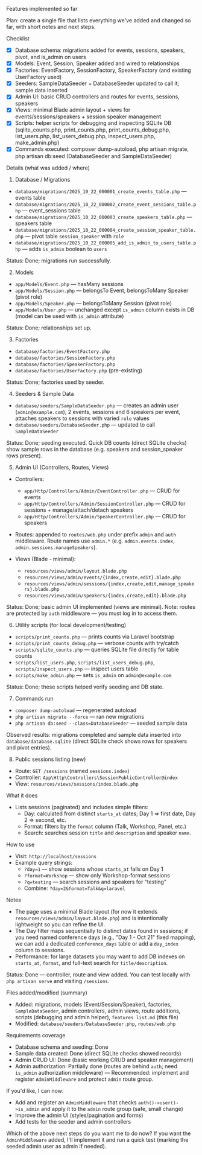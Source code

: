 Features implemented so far

Plan: create a single file that lists everything we've added and changed so far, with short notes and next steps.

Checklist
- [x] Database schema: migrations added for events, sessions, speakers, pivot, and is_admin on users
- [x] Models: Event, Session, Speaker added and wired to relationships
- [x] Factories: EventFactory, SessionFactory, SpeakerFactory (and existing UserFactory used)
- [x] Seeders: SampleDataSeeder + DatabaseSeeder updated to call it; sample data inserted
- [x] Admin UI: basic CRUD controllers and routes for events, sessions, speakers
- [x] Views: minimal Blade admin layout + views for events/sessions/speakers + session speaker management
- [x] Scripts: helper scripts for debugging and inspecting SQLite DB (sqlite_counts.php, print_counts.php, print_counts_debug.php, list_users.php, list_users_debug.php, inspect_users.php, make_admin.php)
- [x] Commands executed: composer dump-autoload, php artisan migrate, php artisan db:seed (DatabaseSeeder and SampleDataSeeder)

Details (what was added / where)

1) Database / Migrations
- `database/migrations/2025_10_22_000001_create_events_table.php` — events table
- `database/migrations/2025_10_22_000002_create_event_sessions_table.php` — event_sessions table
- `database/migrations/2025_10_22_000003_create_speakers_table.php` — speakers table
- `database/migrations/2025_10_22_000004_create_session_speaker_table.php` — pivot table `session_speaker` with `role`
- `database/migrations/2025_10_22_000005_add_is_admin_to_users_table.php` — adds `is_admin` boolean to `users`

Status: Done; migrations run successfully.

2) Models
- `app/Models/Event.php` — hasMany sessions
- `app/Models/Session.php` — belongsTo Event, belongsToMany Speaker (pivot role)
- `app/Models/Speaker.php` — belongsToMany Session (pivot role)
- `app/Models/User.php` — unchanged except `is_admin` column exists in DB (model can be used with `is_admin` attribute)

Status: Done; relationships set up.

3) Factories
- `database/factories/EventFactory.php`
- `database/factories/SessionFactory.php`
- `database/factories/SpeakerFactory.php`
- `database/factories/UserFactory.php` (pre-existing)

Status: Done; factories used by seeder.

4) Seeders & Sample Data
- `database/seeders/SampleDataSeeder.php` — creates an admin user (`admin@example.com`), 2 events, sessions and 6 speakers per event, attaches speakers to sessions with varied `role` values
- `database/seeders/DatabaseSeeder.php` — updated to call `SampleDataSeeder`

Status: Done; seeding executed. Quick DB counts (direct SQLite checks) show sample rows in the database (e.g. speakers and session_speaker rows present).

5) Admin UI (Controllers, Routes, Views)
- Controllers:
  - `app/Http/Controllers/Admin/EventController.php` — CRUD for events
  - `app/Http/Controllers/Admin/SessionController.php` — CRUD for sessions + manage/attach/detach speakers
  - `app/Http/Controllers/Admin/SpeakerController.php` — CRUD for speakers

- Routes: appended to `routes/web.php` under prefix `admin` and `auth` middleware. Route names use `admin.*` (e.g. `admin.events.index`, `admin.sessions.manageSpeakers`).

- Views (Blade - minimal):
  - `resources/views/admin/layout.blade.php`
  - `resources/views/admin/events/{index,create,edit}.blade.php`
  - `resources/views/admin/sessions/{index,create,edit,manage_speakers}.blade.php`
  - `resources/views/admin/speakers/{index,create,edit}.blade.php`

Status: Done; basic admin UI implemented (views are minimal). Note: routes are protected by `auth` middleware — you must log in to access them.

6) Utility scripts (for local development/testing)
- `scripts/print_counts.php` — prints counts via Laravel bootstrap
- `scripts/print_counts_debug.php` — verbose counts with try/catch
- `scripts/sqlite_counts.php` — queries SQLite file directly for table counts
- `scripts/list_users.php`, `scripts/list_users_debug.php`, `scripts/inspect_users.php` — inspect users table
- `scripts/make_admin.php` — sets `is_admin` on `admin@example.com`

Status: Done; these scripts helped verify seeding and DB state.

7) Commands run
- `composer dump-autoload` — regenerated autoload
- `php artisan migrate --force` — ran new migrations
- `php artisan db:seed --class=DatabaseSeeder` — seeded sample data

Observed results: migrations completed and sample data inserted into `database/database.sqlite` (direct SQLite check shows rows for speakers and pivot entries).

8) Public sessions listing (new)
- Route: `GET /sessions` (named `sessions.index`)
- Controller: `App\Http\Controllers\SessionPublicController@index`
- View: `resources/views/sessions/index.blade.php`

What it does
- Lists sessions (paginated) and includes simple filters:
  - Day: calculated from distinct `starts_at` dates; Day 1 => first date, Day 2 => second, etc.
  - Format: filters by the `format` column (Talk, Workshop, Panel, etc.)
  - Search: searches session `title` and `description` and speaker `name`.

How to use
- Visit: `http://localhost/sessions`
- Example query strings:
  - `?day=1` — show sessions whose `starts_at` falls on Day 1
  - `?format=Workshop` — show only Workshop-format sessions
  - `?q=testing` — search sessions and speakers for "testing"
  - Combine: `?day=2&format=Talk&q=laravel`

Notes
- The page uses a minimal Blade layout (for now it extends `resources/views/admin/layout.blade.php`) and is intentionally lightweight so you can refine the UI.
- The Day filter maps sequentially to distinct dates found in sessions; if you need named conference days (e.g., "Day 1 - Oct 21" fixed mapping), we can add a dedicated `conference_days` table or add a `day_index` column to sessions.
- Performance: for large datasets you may want to add DB indexes on `starts_at`, `format`, and full-text search for `title/description`.

Status: Done — controller, route and view added. You can test locally with `php artisan serve` and visiting `/sessions`.


Files added/modified (summary)
- Added: migrations, models (Event/Session/Speaker), factories, `SampleDataSeeder`, admin controllers, admin views, route additions, scripts (debugging and admin helper), `features list.md` (this file)
- Modified: `database/seeders/DatabaseSeeder.php`, `routes/web.php`

Requirements coverage
- Database schema and seeding: Done
- Sample data created: Done (direct SQLite checks showed records)
- Admin CRUD UI: Done (basic working CRUD and speaker management)
- Admin authorization: Partially done (routes are behind `auth`; need `is_admin` authorization middleware) — Recommended: implement and register `AdminMiddleware` and protect `admin` route group.

If you'd like, I can now:
- Add and register an `AdminMiddleware` that checks `auth()->user()->is_admin` and apply it to the `admin` route group (safe, small change)
- Improve the admin UI (styles/pagination and forms)
- Add tests for the seeder and admin controllers

Which of the above next steps do you want me to do now? If you want the `AdminMiddleware` added, I'll implement it and run a quick test (marking the seeded admin user as admin if needed).
